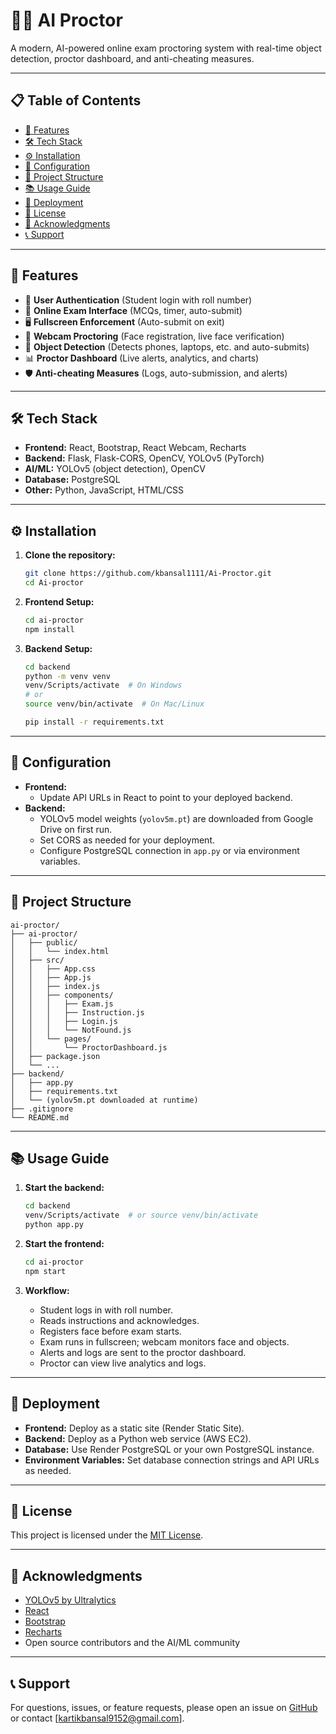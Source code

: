 # 🕵️‍♂️ AI Proctor

A modern, AI-powered online exam proctoring system with real-time object detection, proctor dashboard, and anti-cheating measures.

---

## 📋 Table of Contents

- [🚀 Features](#-features)
- [🛠 Tech Stack](#-tech-stack)
- [⚙ Installation](#-installation)
- [🔧 Configuration](#-configuration)
- [📁 Project Structure](#-project-structure)
- [📚 Usage Guide](#-usage-guide)
- [🚀 Deployment](#-deployment)
- [📄 License](#-license)
- [🙏 Acknowledgments](#-acknowledgments)
- [📞 Support](#-support)

---

## 🚀 Features

- 👤 **User Authentication** (Student login with roll number)
- 📝 **Online Exam Interface** (MCQs, timer, auto-submit)
- 🖥 **Fullscreen Enforcement** (Auto-submit on exit)
- 🎥 **Webcam Proctoring** (Face registration, live face verification)
- 🤳 **Object Detection** (Detects phones, laptops, etc. and auto-submits)
- 📊 **Proctor Dashboard** (Live alerts, analytics, and charts)
- 🛡 **Anti-cheating Measures** (Logs, auto-submission, and alerts)

---

## 🛠 Tech Stack

- **Frontend:** React, Bootstrap, React Webcam, Recharts
- **Backend:** Flask, Flask-CORS, OpenCV, YOLOv5 (PyTorch)
- **AI/ML:** YOLOv5 (object detection), OpenCV
- **Database:** PostgreSQL
- **Other:** Python, JavaScript, HTML/CSS

---

## ⚙ Installation

1. **Clone the repository:**
   ```sh
   git clone https://github.com/kbansal1111/Ai-Proctor.git
   cd Ai-proctor
   ```

2. **Frontend Setup:**
   ```sh
   cd ai-proctor
   npm install
   ```

3. **Backend Setup:**
   ```sh
   cd backend
   python -m venv venv
   venv/Scripts/activate  # On Windows
   # or
   source venv/bin/activate  # On Mac/Linux

   pip install -r requirements.txt
   ```

---

## 🔧 Configuration

- **Frontend:**  
  - Update API URLs in React to point to your deployed backend.
- **Backend:**  
  - YOLOv5 model weights (`yolov5m.pt`) are downloaded from Google Drive on first run.
  - Set CORS as needed for your deployment.
  - Configure PostgreSQL connection in `app.py` or via environment variables.

---

## 📁 Project Structure

```
ai-proctor/
├── ai-proctor/
│   ├── public/
│   │   └── index.html
│   ├── src/
│   │   ├── App.css
│   │   ├── App.js
│   │   ├── index.js
│   │   ├── components/
│   │   │   ├── Exam.js
│   │   │   ├── Instruction.js
│   │   │   ├── Login.js
│   │   │   └── NotFound.js
│   │   └── pages/
│   │       └── ProctorDashboard.js
│   ├── package.json
│   └── ...
├── backend/
│   ├── app.py
│   ├── requirements.txt
│   └── (yolov5m.pt downloaded at runtime)
├── .gitignore
└── README.md
```

---

## 📚 Usage Guide

1. **Start the backend:**
   ```sh
   cd backend
   venv/Scripts/activate  # or source venv/bin/activate
   python app.py
   ```

2. **Start the frontend:**
   ```sh
   cd ai-proctor
   npm start
   ```

3. **Workflow:**
   - Student logs in with roll number.
   - Reads instructions and acknowledges.
   - Registers face before exam starts.
   - Exam runs in fullscreen; webcam monitors face and objects.
   - Alerts and logs are sent to the proctor dashboard.
   - Proctor can view live analytics and logs.

---

## 🚀 Deployment

- **Frontend:** Deploy as a static site (Render Static Site).
- **Backend:** Deploy as a Python web service (AWS EC2).
- **Database:** Use Render PostgreSQL or your own PostgreSQL instance.
- **Environment Variables:** Set database connection strings and API URLs as needed.

---

## 📄 License

This project is licensed under the [MIT License](LICENSE).

---

## 🙏 Acknowledgments

- [YOLOv5 by Ultralytics](https://github.com/ultralytics/yolov5)
- [React](https://reactjs.org/)
- [Bootstrap](https://getbootstrap.com/)
- [Recharts](https://recharts.org/)
- Open source contributors and the AI/ML community

---

## 📞 Support

For questions, issues, or feature requests, please open an issue on [GitHub](https://github.com/kbansal1111/Ai-Proctor/issues) or contact [kartikbansal9152@gmail.com].
